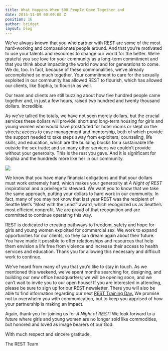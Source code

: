 ```yaml
---
title: What Happens When 500 People Come Together and
date: 2014-11-09 00:00:00 Z
position: 16
author: bridget
layout: blog
---
```


We’ve always known that you who partner with REST are some of the most hard-working and compassionate people around. And that you’re motivated to use your talents and resources to change our world for the better. We’re grateful you see love for your community as a long-term commitment and that you think about impacting the world now and for generations to come. We do, too. In fact, because of these commonalities, we’ve already accomplished so much together. Your commitment to care for the sexually exploited in our community has allowed REST to flourish, which has allowed our clients, like Sophia, to flourish as well.

Our team and clients are still buzzing about how five hundred people came together and, in just a few hours, raised two hundred and twenty thousand dollars. Incredible.

As we’ve tallied the totals, we have not seen merely dollars, but the crucial services these dollars will provide: short and long-term housing for girls and young women who would have prostituted for hotel rooms or slept on the streets; access to case management and mentorship, both of which provide the support needed to take steps away from exploiters; counseling, life skills, and education, which are the building blocks for a sustainable life outside the sex trade; and so many other services we couldn’t provide without your generosity. This is the rest you gave. And it is significant for Sophia and the hundreds more like her in our community.

![](http://iwantrest.com/uploads/Posterboard.jpg)

We know that you have many financial obligations and that your dollars must work extremely hard, which makes your generosity at *A Night of REST* inspirational and a privilege to steward. We want you to know that we take the same approach, putting your dollars to hard work in our community. In fact, many of you may not know that last year REST was the recipient of Seattle Met’s “Most with the Least” award, which recognized us as Seattle’s most efficient nonprofit. We are proud of that recognition and are committed to continue operating this way.

REST is dedicated to creating pathways to freedom, safety and hope for girls and young women exploited for commercial sex. We work to expand opportunities for our clients, so they can dream again about their future. You have made it possible to offer relationships and resources that help them envision a life free from violence and increase their access to health services and education. Thank you for allowing this necessary and difficult work to continue.

We’ve heard from many of you that you’d like to stay in touch. As we mentioned this weekend, we’ve spent months searching for, designing, and building our new office headquarters; we will be opening soon, and we can’t wait to invite you to our open house! If you are interested in attending, please be sure to sign up for our REST newsletter. There you will also be able to find information regarding our next [REST Training Day.](http://iwantrest.com/events/detail/training-day) We promise not to overwhelm you with communication, but to keep you apprised of how your partnership is making an impact.

Again, thank you for joining us for *A Night of REST*! We look forward to a future where girls and young women are no longer sold like commodities, but honored and loved as image bearers of our God.

With much respect and sincere gratitude,

The REST Team